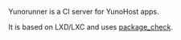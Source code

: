 Yunorunner is a CI server for YunoHost apps.

It is based on LXD/LXC and uses [package_check](https://github.com/YunoHost/package_check).
